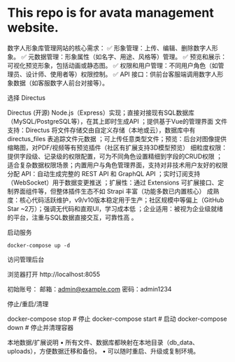 # This repo is for avata management website.


数字人形象库管理网站的核心需求：
✅ 形象管理：上传、编辑、删除数字人形象。
✅ 元数据管理：形象属性（如名字、用途、风格等）管理。
✅ 预览和展示：可视化预览形象，包括动画或静态图。
✅ 权限和用户管理：不同用户角色（如管理员、设计师、使用者等）权限控制。
✅ API 接口：供前台客服端调用数字人形象数据（如客服数字人前台对接等）。

选择 Directus

Directus (开源)
Node.js（Express）实现；直接对接现有SQL数据库（MySQL/PostgreSQL等），在其上即时生成API ；提供基于Vue的管理界面
文件支持：Directus 将文件存储交由自定义存储（本地或云），数据库中有 directus_files 表追踪文件元数据 ；可上传任意类型文件；预览：后台对图像提供缩略图，对PDF/视频等有预览插件（社区有扩展支持3D模型预览）
细粒度权限：提供字段级、记录级的权限配置，可为不同角色设置精细到字段的CRUD权限 ；适合复杂数据权限场景；内置用户与角色管理界面，支持对非技术用户友好的权限分配
API：自动生成完整的 REST API 和 GraphQL API ；实时订阅支持（WebSocket）用于数据变更推送 ；扩展性：通过 Extensions 可扩展接口、定制界面组件等，但整体插件生态不如 Strapi 丰富（功能多数已内置核心）
成熟度：核心代码活跃维护，v9/v10版本稳定用于生产；社区规模中等偏上（GitHub Star ~2万）；强调无代码和直观UI，学习成本低 ；企业适用：被视为企业级就绪的平台，注重与SQL数据直接交互，可靠性高 。



启动服务
```
docker-compose up -d
```

访问管理后台

浏览器打开 http://localhost:8055

初始账号：
邮箱：admin@example.com
密码：admin1234

停止/重启/清理

docker-compose stop      # 停止
docker-compose start     # 启动
docker-compose down      # 停止并清理容器


本地数据/扩展说明
	•	所有文件、数据库都映射在本地目录（db_data、uploads），方便数据迁移和备份。
	•	可以随时重启、升级或复制环境。


